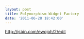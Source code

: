 ```yaml
---
layout: post
title: Polymorphism Widget Factory
date: '2011-06-28 18:42:00'
---
```


http://jsbin.com/ewojoh/2/edit